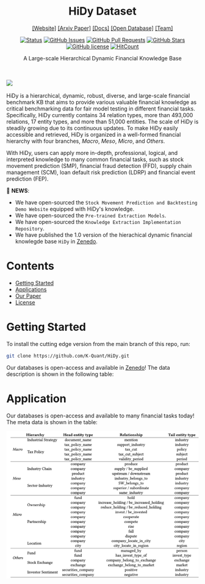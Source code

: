 <div align="center">
<h1>HiDy Dataset</h1>



[[Website]](http://143.89.126.57:8003/demo.html)
[[Arxiv Paper]]()
[[Docs]]()
[[Open Database]]()
[[Team]](http://143.89.126.57:8003/fintech.html)


<!-- [![PyPI - Python Version](https://img.shields.io/pypi/pyversions/)](https://pypi.org/project/MineDojo/) -->
[![Status](https://img.shields.io/badge/status-active-success.svg)](https://github.com/K-Quant/HiDy)
[![GitHub Issues](https://img.shields.io/github/issues/K-Quant/HiDy.svg)](https://github.com/K-Quant/HiDy/issues)
[![GitHub Pull Requests](https://img.shields.io/github/issues-pr/K-Quant/HiDy.svg)](https://github.com/K-Quant/HiDy/pulls)
[![GitHub Stars](https://img.shields.io/github/stars/K-Quant/HiDy.svg)](https://github.com/K-Quant/HiDy/stargazers)
[![GitHub license](https://img.shields.io/github/license/K-Quant/HiDy.svg)](https://github.com/K-Quant/HiDy/blob/main/LICENSE)
[![HitCount](https://views.whatilearened.today/views/github/K-Quant/HiDy.svg)](https://github.com/K-Quant/HiDy)


<p align="center"> A Large-scale Hierarchical Dynamic Financial Knowledge Base</p>

<img src="https://camo.githubusercontent.com/82291b0fe831bfc6781e07fc5090cbd0a8b912bb8b8d4fec0696c881834f81ac/68747470733a2f2f70726f626f742e6d656469612f394575424971676170492e676966" width="800"  height="3">
</div><br>

<img src="images/HiDy_Hierarchy.png" width="1000px">

 HiDy is a hierarchical, dynamic, robust, diverse, and large-scale financial benchmark KB that aims to provide various valuable financial knowledge as critical benchmarking data for fair model testing in different financial tasks. Specifically, HiDy currently contains 34 relation types, more than 493,000 relations, 17 entity types, and more than 51,000 entities. The scale of HiDy is steadily growing due to its continuous updates. To make HiDy easily accessible and retrieved, HiDy is organized in a well-formed financial hierarchy with four branches, *Macro*, *Meso*, *Micro*, and *Others*.

With HiDy, users can apply more in-depth, professional, logical, and interpreted knowledge to many common financial tasks, such as stock movement prediction (SMP), financial fraud detection (FFD), supply chain management (SCM), loan default risk prediction (LDRP) and financial event prediction (FEP). 




🎉 **NEWS**: 

- We have open-sourced the `Stock Movement Prediction and Backtesting Demo Website` equipped with HiDy's knowledge.
- We have open-sourced the `Pre-trained Extraction Models`.
- We have open-sourced the `Knowledge Extraction Implementation Repository`.
- We have published the 1.0 version of the hierachical dynamic financial knowlegde base `HiDy` in [Zenedo]().




# Contents

- [Getting Started](#Getting-Started)
- [Applications](#Applications)
- [Our Paper](#Check-Out-Our-Paper)
- [License](#License)

# Getting Started
To install the cutting edge version from the main branch of this repo, run:
```bash
git clone https://github.com/K-Quant/HiDy.git
```

Our databases is open-access and available in [Zenedo]()! The data description is shown in the following table:



# Application
Our databases is open-access and available to many financial tasks today! The meta data is shown in the table:

<img src="images/data.jpg" width="1000px">
